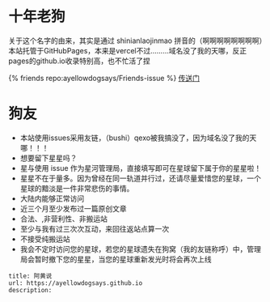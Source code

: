 # 十年老狗
   关于这个名字的由来，其实是通过 shinianlaojinmao 拼音的（啊啊啊啊啊啊啊啊）本站托管于GitHubPages，本来是vercel不过.........域名没了我的天哪，反正pages的github.io收录特别高，也不忙活了捏

{% friends repo:ayellowdogsays/Friends-issue %}
[传送门](https://github.com/ayellowdogsays/Friends-issue/issues)
# 狗友
- 本站使用issues采用友链，（bushi）qexo被我搞没了，因为域名没了我的天哪！！！
- 想要留下星星吗？
- 星与使用 issue 作为星河管理局，直接填写即可在星球留下属于你的星星啦！
- 星星不在于量多。因为曾经在同一轨道并行过，还请尽量爱惜您的星球，一个星球的黯淡是一件非常悲伤的事情。
- 大陆内能够正常访问
- 近三个月至少发布过一篇原创文章
- 合法、,非营利性、非搬运站
- 至少与我有过三次次互动，来回往返站点算一次
- 不接受纯搬运站
- 我会不定时访问您的星球，若您的星球遗失在狗窝（我的友链称呼）中，管理局会暂时撤下您的星星，当您的星球重新发光时将会再次上线
```
title: 阿黄说
url: https://ayellowdogsays.github.io
description: 
```
